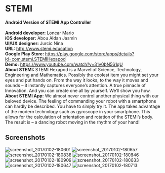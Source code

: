 # STEMI

<b>Android Version of STEMI App Controller </b> <br><br>
<b>Android developer:</b> Loncar Mario <br>
<b>iOS developer:</b> Abou Aldan Jasmin <br>
<b>UI/UX designer:</b> Jurcic Nina <br>
<b>URL:</b> http://www.stemi.education <br>
<b>Google Play Store:</b> https://play.google.com/store/apps/details?id=com.stemi.STEMIHexapod <br>
<b>Demo:</b> https://www.youtube.com/watch?v=31v0bN561qU <br>
<b>About STEMI:</b> STEMI Hexapod is a Marvel of Science, Technology, Engineering and Mathematics. Possibly the coolest item you might set your eyes and put hands on. From the way it looks, to the way it moves and sounds – it instantly captures everyone’s attention. A true pinnacle of Innovation.
And you can create one all by yourself. We’ll show you how. <br>
<b>About STEMI App:</b> We almost never control another physical thing with our beloved device. The feeling of commanding your robot with a smartphone can hardly be described. You have to simply try it. The app takes advantage of the modern technology such as gyroscope in your smartphone. This allows for the calculation of orientation and rotation of the STEMI’s body. The result is – a dancing robot moving in the rhythm of your hand! <br>

## Screenshots

![screenshot_20170102-180601](https://cloud.githubusercontent.com/assets/12370404/23261036/e2459400-f9d4-11e6-9603-1f755c889940.png)
![screenshot_20170102-180657](https://cloud.githubusercontent.com/assets/12370404/23261041/e2710da6-f9d4-11e6-861e-f97bece449b1.png)
![screenshot_20170102-180838](https://cloud.githubusercontent.com/assets/12370404/23261043/e27a7ce2-f9d4-11e6-9d49-6a8d2efdc9bd.png)
![screenshot_20170102-180846](https://cloud.githubusercontent.com/assets/12370404/23261045/e290e5c2-f9d4-11e6-8994-99759f67b721.png)
![screenshot_20170102-180909](https://cloud.githubusercontent.com/assets/12370404/23261044/e29090ae-f9d4-11e6-8023-7ba08fccf19e.png)
![screenshot_20170102-180633](https://cloud.githubusercontent.com/assets/12370404/23261042/e271bc42-f9d4-11e6-92a1-99b79c17346d.png)
![screenshot_20170102-180647](https://cloud.githubusercontent.com/assets/12370404/23261040/e2705a28-f9d4-11e6-8b0e-d7c6c618ce70.png)
![screenshot_20170102-180713](https://cloud.githubusercontent.com/assets/12370404/23261037/e2605bfa-f9d4-11e6-897d-00561f93b0e7.png)

